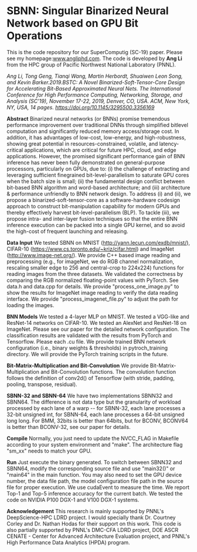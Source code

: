 # SBNN: Singular Binarized Neural Network based on GPU Bit Operations

This is the code repository for our SuperComputig (SC-19) paper. Please see my homepage:www.angliphd.com. The code is developed by **Ang Li** from the HPC group of Pacific Northwest National Laboratory (PNNL). 

*Ang Li, Tong Geng, Tianqi Wang, Martin Herbordt, Shuaiwen Leon Song, and Kevin Barker.2019.BSTC: A Novel Binarized-Soft-Tensor-Core Design for Accelerating Bit-Based Approximated Neural Nets. The International Conference for High Performance Computing, Networking, Storage, and Analysis (SC'19), November 17-22, 2019, Denver, CO, USA. ACM, New York, NY, USA, 14 pages. https://doi.org/10.1145/3295500.3356169*

**Abstract** Binarized neural networks (or BNNs) promise tremendous performance improvement over traditional DNNs through simplified bitlevel
computation and significantly reduced memory access/storage cost. In addition, it has advantages of low-cost, low-energy, and high-robustness, showing great potential in resources-constrained, volatile, and latency-critical applications, which are critical for future HPC, cloud, and edge applications. However, the promised significant performance gain of BNN inference has never been fully demonstrated on general-purpose processors, particularly on GPUs, due to: (i) the challenge of extracting and leveraging sufficient finegrained bit-level-parallelism to saturate GPU cores when the batch size is small; (ii) the fundamental design conflict between bit-based BNN algorithm and word-based architecture; and (iii) architecture & performance unfriendly to BNN network design. To address (i) and (ii), we propose a binarized-soft-tensor-core as a software-hardware codesign approach to construct bit-manipulation capability for modern GPUs and thereby effectively harvest bit-level-parallelism (BLP).
To tackle (iii), we propose intra- and inter-layer fusion techniques so
that the entire BNN inference execution can be packed into a single
GPU kernel, and so avoid the high-cost of frequent launching and
releasing. 

**Data Input** We tested SBNN on MNIST (http://yann.lecun.com/exdb/mnist/), CIFAR-10 (https://www.cs.toronto.edu/~kriz/cifar.html) and ImageNet (http://www.image-net.org/). We provide C++ based image reading and preprocessing (e.g., for imageNet, we do RGB channel normalization, rescaling smaller edge to 256 and central-crop to 224x224) functions for reading images from the three datasets. We validated the correctness by comparing the RGB normalized floating-point values with PyTorch. See data.h and data.cpp for details. We provide "process_one_image.py" to show the results for ImageNet image reading to verify the data reading interface. We provide "process\_imagenet\_file.py" to adjust the path for loading the images.

**BNN Models** We tested a 4-layer MLP on MNIST. We tested a VGG-like and ResNet-14 networks on CIFAR-10. We tested an AlexNet and ResNet-18 on ImageNet. Please see our paper for the detailed network configuration. The classification results are validated with the results from PyTorch and Tensorflow. Please each .cu file. We provide trained BNN network configuration (i.e., binary weights & thresholds) in pytroch_training directory. We will provide the PyTorch training scripts in the future.

**Bit-Matrix-Multiplication and Bit-Convolution** We provide Bit-Matrix-Multiplication and Bit-Convolution functions. The convolution function follows the definition of conv2d() of Tensorflow (with stride, padding, pooling, transpose, residual).

**SBNN-32 and SBNN-64** We have two implementations SBNN32 and SBNN64. The difference is not data type but the granularity of workload processed by each lane of a warp -- for SBNN-32, each lane processes a 32-bit unsigned int, for SBNN-64, each lane processes a 64-bit unsigned long long. For BMM, 32bits is better than 64bits, but for BCONV, BCONV64 is better than BCONV-32, see our paper for details.

**Compile** Normally, you just need to update the NVCC\_FLAG in Makefile according to your system environment and "make". The architecture flag "sm\_xx" needs to match your GPU. 

**Run** Just execute the binary generated. To switch between SBNN32 and SBNN64, modify the corresponding source file and use "main32()" or "main64" in the main function. You may also need to set the GPU device number, the data file path, the model configuration file path in the source file for proper execution. We use cudaEvent to measure the time. We report Top-1 and Top-5 inference accuracy for the current batch. We tested the code on NVIDIA P100 DGX-1 and V100 DGX-1 systems.

**Acknowledgement** 
This research is mainly supported by PNNL's DeepScience-HPC LDRD project. I would specially thank Dr. Courtney Corley and Dr. Nathan Hodas for their support on this work. This code is also partially supported by PNNL's DMC-CFA LDRD project, DOE ASCR CENATE - Center for Advanced Architecture Evaluation project, and PNNL's High Performance Data Analytics (HPDA) program.

